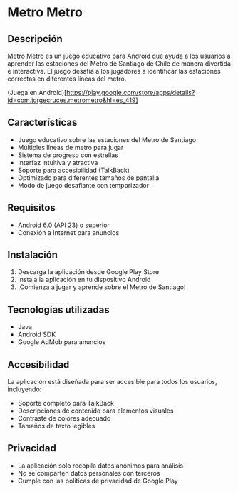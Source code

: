 # Metro Metro

## Descripción

Metro Metro es un juego educativo para Android que ayuda a los usuarios a aprender las estaciones del Metro de Santiago de Chile de manera divertida e interactiva. El juego desafía a los jugadores a identificar las estaciones correctas en diferentes líneas del metro.

(Juega en Android)[https://play.google.com/store/apps/details?id=com.jorgecruces.metrometro&hl=es_419]
## Características

- Juego educativo sobre las estaciones del Metro de Santiago
- Múltiples líneas de metro para jugar
- Sistema de progreso con estrellas
- Interfaz intuitiva y atractiva
- Soporte para accesibilidad (TalkBack)
- Optimizado para diferentes tamaños de pantalla
- Modo de juego desafiante con temporizador

## Requisitos

- Android 6.0 (API 23) o superior
- Conexión a Internet para anuncios

## Instalación

1. Descarga la aplicación desde Google Play Store
2. Instala la aplicación en tu dispositivo Android
3. ¡Comienza a jugar y aprende sobre el Metro de Santiago!

## Tecnologías utilizadas

- Java
- Android SDK
- Google AdMob para anuncios

## Accesibilidad

La aplicación está diseñada para ser accesible para todos los usuarios, incluyendo:

- Soporte completo para TalkBack
- Descripciones de contenido para elementos visuales
- Contraste de colores adecuado
- Tamaños de texto legibles

## Privacidad

- La aplicación solo recopila datos anónimos para análisis
- No se comparten datos personales con terceros
- Cumple con las políticas de privacidad de Google Play

